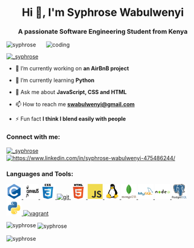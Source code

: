<h1 align="center">Hi 👋, I'm Syphrose Wabulwenyi</h1>
<h3 align="center">A passionate Software Engineering Student from Kenya</h3>
<img align="right" alt="coding" width="400" src="https://cdn.dribble.com/users1162077/screenshots/3848914/programmer.gif">

<p align="left"> <img src="https://komarev.com/ghpvc/?username=syphrose&label=Profile%20views&color=0e75b6&style=flat" alt="syphrose" /> </p>

<p align="left"> <a href="https://twitter.com/_syphrose" target="blank"><img src="https://img.shields.io/twitter/follow/_syphrose?logo=twitter&style=for-the-badge" alt="_syphrose" /></a> </p>

- 🔭 I’m currently working on **an AirBnB project**

- 🌱 I’m currently learning **Python**

- 💬 Ask me about **JavaScript, CSS and HTML**

- 📫 How to reach me **swabulwenyi@gmail.com**

- ⚡ Fun fact **I think I blend easily with people**

<h3 align="left">Connect with me:</h3>
<p align="left">
<a href="https://twitter.com/_syphrose" target="blank"><img align="center" src="https://raw.githubusercontent.com/rahuldkjain/github-profile-readme-generator/master/src/images/icons/Social/twitter.svg" alt="_syphrose" height="30" width="40" /></a>
<a href="https://linkedin.com/in/https://www.linkedin.com/in/syphrose-wabulwenyi-475486244/" target="blank"><img align="center" src="https://raw.githubusercontent.com/rahuldkjain/github-profile-readme-generator/master/src/images/icons/Social/linked-in-alt.svg" alt="https://www.linkedin.com/in/syphrose-wabulwenyi-475486244/" height="30" width="40" /></a>
</p>

<h3 align="left">Languages and Tools:</h3>
<p align="left"> <a href="https://www.cprogramming.com/" target="_blank" rel="noreferrer"> <img src="https://raw.githubusercontent.com/devicons/devicon/master/icons/c/c-original.svg" alt="c" width="40" height="40"/> </a> <a href="https://canvasjs.com" target="_blank" rel="noreferrer"> <img src="https://raw.githubusercontent.com/Hardik0307/Hardik0307/master/assets/canvasjs-charts.svg" alt="canvasjs" width="40" height="40"/> </a> <a href="https://www.w3schools.com/css/" target="_blank" rel="noreferrer"> <img src="https://raw.githubusercontent.com/devicons/devicon/master/icons/css3/css3-original-wordmark.svg" alt="css3" width="40" height="40"/> </a> <a href="https://git-scm.com/" target="_blank" rel="noreferrer"> <img src="https://www.vectorlogo.zone/logos/git-scm/git-scm-icon.svg" alt="git" width="40" height="40"/> </a> <a href="https://www.w3.org/html/" target="_blank" rel="noreferrer"> <img src="https://raw.githubusercontent.com/devicons/devicon/master/icons/html5/html5-original-wordmark.svg" alt="html5" width="40" height="40"/> </a> <a href="https://developer.mozilla.org/en-US/docs/Web/JavaScript" target="_blank" rel="noreferrer"> <img src="https://raw.githubusercontent.com/devicons/devicon/master/icons/javascript/javascript-original.svg" alt="javascript" width="40" height="40"/> </a> <a href="https://www.linux.org/" target="_blank" rel="noreferrer"> <img src="https://raw.githubusercontent.com/devicons/devicon/master/icons/linux/linux-original.svg" alt="linux" width="40" height="40"/> </a> <a href="https://www.mongodb.com/" target="_blank" rel="noreferrer"> <img src="https://raw.githubusercontent.com/devicons/devicon/master/icons/mongodb/mongodb-original-wordmark.svg" alt="mongodb" width="40" height="40"/> </a> <a href="https://www.mysql.com/" target="_blank" rel="noreferrer"> <img src="https://raw.githubusercontent.com/devicons/devicon/master/icons/mysql/mysql-original-wordmark.svg" alt="mysql" width="40" height="40"/> </a> <a href="https://nodejs.org" target="_blank" rel="noreferrer"> <img src="https://raw.githubusercontent.com/devicons/devicon/master/icons/nodejs/nodejs-original-wordmark.svg" alt="nodejs" width="40" height="40"/> </a> <a href="https://www.postgresql.org" target="_blank" rel="noreferrer"> <img src="https://raw.githubusercontent.com/devicons/devicon/master/icons/postgresql/postgresql-original-wordmark.svg" alt="postgresql" width="40" height="40"/> </a> <a href="https://www.python.org" target="_blank" rel="noreferrer"> <img src="https://raw.githubusercontent.com/devicons/devicon/master/icons/python/python-original.svg" alt="python" width="40" height="40"/> </a> <a href="https://www.vagrantup.com/" target="_blank" rel="noreferrer"> <img src="https://www.vectorlogo.zone/logos/vagrantup/vagrantup-icon.svg" alt="vagrant" width="40" height="40"/> </a> </p>

<p><img align="left" src="https://github-readme-stats.vercel.app/api/top-langs?username=syphrose&show_icons=true&locale=en&layout=compact" alt="syphrose" /></p>

<p>&nbsp;<img align="center" src="https://github-readme-stats.vercel.app/api?username=syphrose&show_icons=true&locale=en" alt="syphrose" /></p>

<p><img align="center" src="https://github-readme-streak-stats.herokuapp.com/?user=syphrose&" alt="syphrose" /></p>
